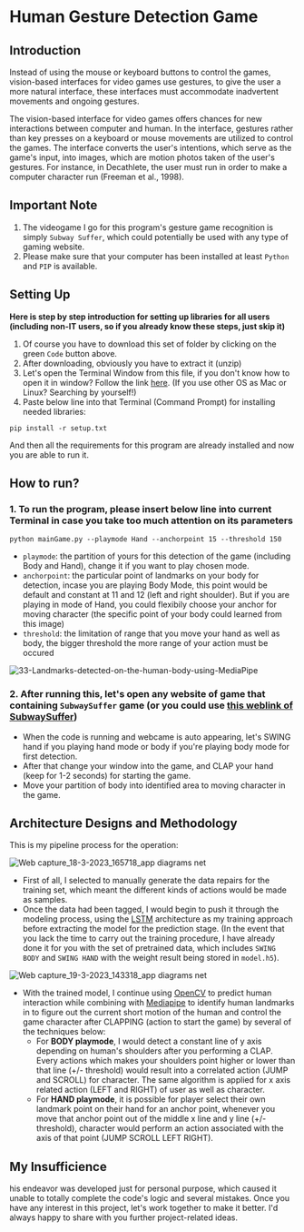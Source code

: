 # Human Gesture Detection Game
## Introduction
Instead of using the mouse or keyboard buttons to control the games, vision-based interfaces for video games use gestures, to give the user a more natural interface, these interfaces must accommodate inadvertent movements and ongoing gestures.

The vision-based interface for video games offers chances for new interactions between computer and human. In the interface, gestures rather than key presses on a keyboard or mouse movements are utilized to control the games. The interface converts the user's intentions, which serve as the game's input, into images, which are motion photos taken of the user's gestures. For instance, in Decathlete, the user must run in order to make a computer character run (Freeman et al., 1998).

## Important Note
1. The videogame I go for this program's gesture game recognition is simply `Subway Suffer`, which could potentially be used with any type of gaming website.
2. Please make sure that your computer has been installed at least `Python` and `PIP` is available.

## Setting Up
**Here is step by step introduction for setting up libraries for all users (including non-IT users, so if you already know these steps, just skip it)**
1. Of course you have to download this set of folder by clicking on the green `Code` button above.
2. After downloading, obviously you have to extract it (unzip)
3. Let's open the Terminal Window from this file, if you don't know how to open it in window? Follow the link [here](https://www.thewindowsclub.com/how-to-open-command-prompt-from-right-click-menu).
(If you use other OS as Mac or Linux? Searching by yourself!)
4. Paste below line into that Terminal (Command Prompt) for installing needed libraries:
```
pip install -r setup.txt
```
And then all the requirements for this program are already installed and now you are able to run it.

## How to run?
### 1. To run the program, please insert below line into current Terminal in case you take too much attention on its parameters
```
python mainGame.py --playmode Hand --anchorpoint 15 --threshold 150
```
- `playmode`: the partition of yours for this detection of the game (including Body and Hand), change it if you want to play chosen mode.
- `anchorpoint`: the particular point of landmarks on your body for detection, incase you are playing Body Mode, this point would be default and constant at 11 and 12 (left and right shoulder). But if you are playing in mode of Hand, you could flexibily choose your anchor for moving character (the specific point of your body could learned from this image)
- `threshold`: the limitation of range that you move your hand as well as body, the bigger threshold the more range of your action must be occured

![33-Landmarks-detected-on-the-human-body-using-MediaPipe](https://user-images.githubusercontent.com/81562297/226096970-d9c774f7-151b-48e6-9bbb-68bced138a94.png)

### 2. After running this, let's open any website of game that containing `SubwaySuffer` game (or you could use [this weblink of SubwaySuffer](https://www.trochoi.net/tr%C3%B2+ch%C6%A1i/subway-surfers.html))
- When the code is running and webcame is auto appearing, let's SWING hand if you playing hand mode or body if you're playing body mode for first detection.
- After that change your window into the game, and CLAP your hand (keep for 1-2 seconds) for starting the game.
- Move your partition of body into identified area to moving character in the game.


## Architecture Designs and Methodology

This is my pipeline process for the operation:

![Web capture_18-3-2023_165718_app diagrams net](https://user-images.githubusercontent.com/81562297/226098767-6cb7eff3-5dfc-472d-b1a3-8854f557f243.jpeg)

- First of all, I selected to manually generate the data repairs for the training set, which meant the different kinds of actions would be made as samples.
- Once the data had been tagged, I would begin to push it through the modeling process, using the [LSTM](https://en.wikipedia.org/wiki/Long_short-term_memory) architecture as my training approach before extracting the model for the prediction stage. (In the event that you lack the time to carry out the training procedure, I have already done it for you with the set of pretrained data, which includes `SWING BODY` and `SWING HAND` with the weight result being stored in `model.h5`).

![Web capture_19-3-2023_143318_app diagrams net](https://user-images.githubusercontent.com/81562297/226160675-b3625ab4-814a-4bb7-9c4e-6a35d85dc6d4.jpeg)

- With the trained model, I continue using [OpenCV](https://docs.opencv.org/4.x/d1/dfb/intro.html) to predict human interaction while combining with [Mediapipe](https://google.github.io/mediapipe/) to identify human landmarks in to figure out the current short motion of the human and control the game character after CLAPPING (action to start the game) by several of the techniques below:
	- For **BODY playmode**, I would detect a constant line of y axis depending on human's shoulders after you performing a CLAP. Every actions which makes your shoulders point higher or lower than that line (+/- threshold) would result into a correlated action (JUMP and SCROLL) for character. The same algorithm is applied for x axis related action (LEFT and RIGHT) of user as well as character.
	- For **HAND playmode**, it is possible for player select their own landmark point on their hand for an anchor point, whenever you move that anchor point out of the middle x line and y line (+/- threshold), character would perform an action associated with the axis of that point (JUMP SCROLL LEFT RIGHT).

## My Insufficience
his endeavor was developed just for personal purpose, which caused it unable to totally complete the code's logic and several mistakes. Once you have any interest in this project, let's work together to make it better. I'd always happy to share with you further project-related ideas.
